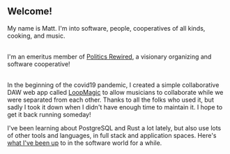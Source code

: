 ## Welcome! 

My name is Matt.  I'm into software, people, cooperatives of all kinds, cooking, and music.  

<br/>
I'm an emeritus member of <a href="https://www.politicsrewired.com/">Politics Rewired</a>, a visionary organizing and software cooperative! <br/><br/>


In the beginning of the covid19 pandemic, I created a simple collaborative DAW web app called <a href=https://github.com/mgoldfield/nodelooper>LoopMagic</a> to allow musicians to collaborate while we were separated from each other.  Thanks to all the folks who used it, but sadly I took it down when I didn't have enough time to maintain it.  I hope to get it back running someday!  

I've been learning about PostgreSQL and Rust a lot lately, but also use lots of other tools and languages, in full stack and application spaces.  Here's <a href="https://www.dropbox.com/s/qe7b7juec3525xw/Software%20Engineering%20%2723.pdf?dl=0">what I've been up</a> to in the software world for a while. 
